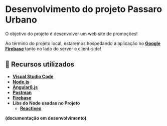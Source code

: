# Desenvolvimento do projeto **Passaro Urbano**


O objetivo do projeto é desenvolver um web site de promoções!

Ao término do projeto local, estaremos hospedando a aplicação no **[Google Firebase](https://console.firebase.google.com)** tanto no lado do server e client-side!

## 🚀 Recursos utilizados

* **[Visual Studio Code](https://code.visualstudio.com/?WT.mc_id=javascript-12243-gllemos)**
* **[Node.js](https://nodejs.org/en/)**
* **[Angular8.js](https://vuejs.org/)**
* **[Postman](https://www.getpostman.com/)**
* **[Firebase](https://console.firebase.google.com)**
* **Libs do Node usadas no Projeto**
  - **[Reactivex](http://reactivex.io/)**


**(documentação em desenvolvimento)**

